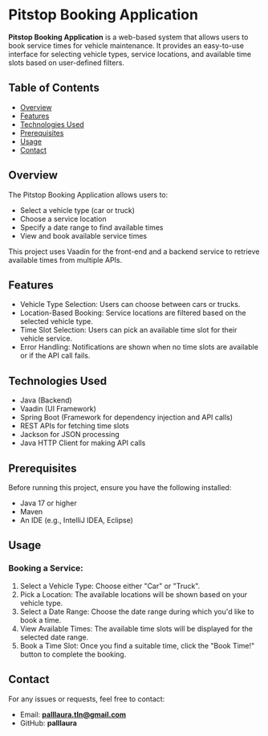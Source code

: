 # Pitstop Booking Application
**Pitstop Booking Application** is a web-based system that allows users to book service times for vehicle maintenance. It provides an easy-to-use interface for selecting vehicle types, service locations, and available time slots based on user-defined filters.

## Table of Contents
- [Overview](#overview)
- [Features](#features)
- [Technologies Used](#technologies-used)
- [Prerequisites](#prerequisites)
- [Usage](#usage)
- [Contact](#contact)

## Overview
The Pitstop Booking Application allows users to:
* Select a vehicle type (car or truck)
* Choose a service location
* Specify a date range to find available times
* View and book available service times

This project uses Vaadin for the front-end and a backend service to retrieve available times from multiple APIs.

## Features
* Vehicle Type Selection: Users can choose between cars or trucks.
* Location-Based Booking: Service locations are filtered based on the selected vehicle type.
* Time Slot Selection: Users can pick an available time slot for their vehicle service.
* Error Handling: Notifications are shown when no time slots are available or if the API call fails.

## Technologies Used
* Java (Backend)
* Vaadin (UI Framework)
* Spring Boot (Framework for dependency injection and API calls)
* REST APIs for fetching time slots
* Jackson for JSON processing
* Java HTTP Client for making API calls

## Prerequisites
Before running this project, ensure you have the following installed:
* Java 17 or higher
* Maven
* An IDE (e.g., IntelliJ IDEA, Eclipse)

## Usage
### Booking a Service:
1. Select a Vehicle Type: Choose either "Car" or "Truck".
2. Pick a Location: The available locations will be shown based on your vehicle type.
3. Select a Date Range: Choose the date range during which you'd like to book a time.
4. View Available Times: The available time slots will be displayed for the selected date range.
5. Book a Time Slot: Once you find a suitable time, click the "Book Time!" button to complete the booking.

## Contact
For any issues or requests, feel free to contact:
* Email: **palllaura.tln@gmail.com**
* GitHub: **palllaura**